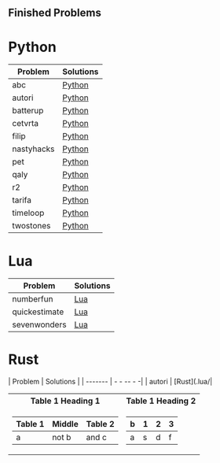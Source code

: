 ## Finished Problems

# Python

| Problem     | Solutions |
|-------------|---------- |
| abc        | [Python](./python/abc) |
| autori     | [Python](./python/autori) |
| batterup   | [Python](./python/batterup) |
| cetvrta    | [Python](./python/cetvrta) |
| filip      | [Python](./python/filip) |
| nastyhacks | [Python](./python/nastyhacks) |
| pet        | [Python](./python/pet) |
| qaly       | [Python](./python/qaly) |
| r2         | [Python](./python/r2) |
| tarifa     | [Python](./python/tarifa) |
| timeloop   | [Python](./python/timeloop) |
| twostones  | [Python](./python/twostones) | 

# Lua

| Problem     | Solutions |
|-------------|---------- |
| numberfun  | [Lua](./lua/numberfun) |
| quickestimate | [Lua](./lua/quickestimate) |
| sevenwonders | [Lua](./lua/sevenwonders) |

# Rust

| Problem | Solutions |
| ------- | - - -- - -|
| autori | [Rust](.lua/|

<table>
<tr><th>Table 1 Heading 1 </th><th>Table 1 Heading 2</th></tr>
<tr><td>

|Table 1| Middle | Table 2|
|--|--|--|
|a| not b|and c |

</td><td>

|b|1|2|3| 
|--|--|--|--|
|a|s|d|f|

</td></tr> </table>

